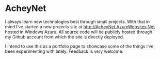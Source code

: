 AcheyNet
========

I always learn new technologies best through small projects.  With that in mind I’ve started a new projects site at http://AcheyNet.AzureWebsites.Net hosted in Windows Azure.  All source code will be publicly hosted through my Github account from which the site is directly deployed.

I intend to use this as a portfolio page to showcase some of the things I’ve been experimenting with lately.  Feedback is very welcome.
